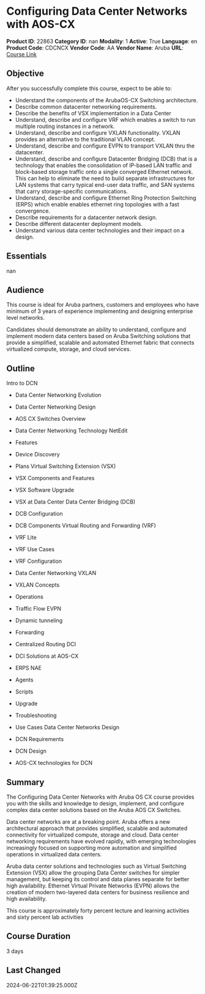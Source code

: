 # Configuring Data Center Networks with AOS-CX

**Product ID**: 22863
**Category ID**: nan
**Modality**: 1
**Active**: True
**Language**: en
**Product Code**: CDCNCX
**Vendor Code**: AA
**Vendor Name**: Aruba
**URL**: [Course Link](https://www.fastlaneus.com/course/aruba-cdcncx)

## Objective
After you successfully complete this course, expect to be able to:


- Understand the components of the ArubaOS-CX Switching architecture.
- Describe common datacenter networking requirements.
- Describe the benefits of VSX implementation in a Data Center
- Understand, describe and configure VRF which enables a switch to run multiple routing instances in a network.
- Understand, describe and configure VXLAN functionality. VXLAN provides an alternative to the traditional VLAN concept.
- Understand, describe and configure EVPN to transport VXLAN thru the datacenter.
- Understand, describe and configure Datacenter Bridging (DCB) that is a technology that enables the consolidation of IP-based LAN traffic and block-based storage traffic onto a single converged Ethernet network. This can help to eliminate the need to build separate infrastructures for LAN systems that carry typical end-user data traffic, and SAN systems that carry storage-specific communications.
- Understand, describe and configure Ethernet Ring Protection Switching (ERPS) which enable enables ethernet ring topologies with a fast convergence.
- Describe requirements for a datacenter network design.
- Describe different datacenter deployment models.
- Understand various data center technologies and their impact on a design.

## Essentials
nan

## Audience
This course is ideal for Aruba partners, customers and employees who have minimum of 3 years of experience implementing and designing enterprise level networks. 

Candidates should demonstrate an ability to understand, configure and implement modern data centers based on Aruba Switching solutions that provide a simplified, scalable and automated Ethernet fabric that connects virtualized compute, storage, and cloud services.

## Outline
Intro to DCN


- Data Center Networking Evolution
- Data Center Networking Design
- AOS CX Switches Overview
- Data Center Networking Technology
NetEdit


- Features
- Device Discovery
- Plans
Virtual Switching Extension (VSX)


- VSX Components and Features
- VSX Software Upgrade
- VSX at Data Center
Data Center Bridging (DCB)


- DCB Configuration
- DCB Components
Virtual Routing and Forwarding (VRF)


- VRF Lite
- VRF Use Cases
- VRF Configuration
- Data Center Networking
VXLAN


- VXLAN Concepts
- Operations
- Traffic Flow
EVPN


- Dynamic tunneling
- Forwarding
- Centralized Routing
DCI


- DCI Solutions at AOS-CX
- ERPS
NAE


- Agents
- Scripts
- Upgrade
- Troubleshooting
- Use Cases
Data Center Networks Design


- DCN Requirements
- DCN Design
- AOS-CX technologies for DCN

## Summary
The Configuring Data Center Networks with Aruba OS CX course provides you with the skills and knowledge to design, implement, and configure complex data center solutions based on the Aruba AOS CX Switches.

Data center networks are at a breaking point. Aruba offers a new architectural approach that provides simplified, scalable and automated connectivity for virtualized compute, storage and cloud. Data center networking requirements have evolved rapidly, with emerging technologies increasingly focused on supporting more automation and simplified operations in virtualized data centers.

Aruba data center solutions and technologies such as Virtual Switching Extension (VSX) allow the grouping Data Center switches for simpler management, but keeping its control and data planes separate for better high availability. Ethernet Virtual Private Networks (EVPN) allows the creation of modern two-layered data centers for business resilience and high availability.

This course is approximately forty percent lecture and learning activities and sixty percent lab activities

## Course Duration
3 days

## Last Changed
2024-06-22T01:39:25.000Z
